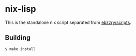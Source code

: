 nix-lisp
========

This is the standalone nix script separated
from [ebzzry/scripts](https://github.com/ebzzry/scripts).


Building
--------

```bash
$ make install
```
